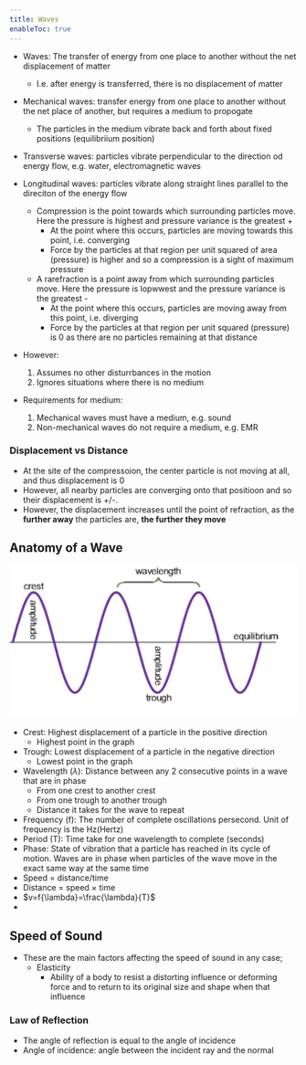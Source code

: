 ```yaml
---
title: Waves
enableToc: true
---
```


- Waves: The transfer of energy from one place to another without the net displacement of matter
	- I.e. after energy is transferred, there is no displacement of matter
- Mechanical waves: transfer energy from one place to another without the net place of another, but requires a medium to propogate
	- The particles in the medium vibrate back and forth about fixed positions (equilibriium position)
- Transverse waves: particles vibrate perpendicular to the direction od energy flow, e.g. water, electromagnetic waves
- Longitudinal waves: particles vibrate along straight lines parallel to the direciton of the energy flow
	- Compression is the point towards which surrounding particles move. Here the pressure is highest and pressure variance is the greatest + 
		- At the point where this occurs, particles are moving towards this point, i.e. converging
		- Force by the particles at that region per unit squared of area (pressure) is higher and so a compression is a sight of maximum pressure
	- A rarefraction is a point away from which surrounding particles move. Here the pressure is lopwwest and the pressure variance is the greatest - 
		- At the point where this occurs, particles are moving away from this point, i.e. diverging
		- Force by the particles at that region per unit squared (pressure) is 0 as there are no particles remaining at that distance

- However:
	1. Assumes no other disturrbances in the motion
	2. Ignores situations where there is no medium
- Requirements for medium:
	1. Mechanical waves must have a medium, e.g. sound
	2. Non-mechanical waves do not require a medium, e.g. EMR

### Displacement vs Distance
- At the site of the compressoion, the center particle is not moving at all, and thus displacement is 0
- However, all nearby particles are converging onto that positioon and so their displacement is +/-. 
- However, the displacement increases until the point of refraction, as the **further away** the particles are, **the further they move**

## Anatomy of a Wave
![](Images/236375072-3709402252.png)
- Crest: Highest displacement of a particle in the positive direction
	- Highest point in the graph
- Trough: Lowest displacement of a particle in the negative direction
	- Lowest point in the graph
- Wavelength ($\lambda$): Distance between any 2 consecutive points in a wave that are in phase
	- From one crest to another crest
	- From one trough to another trough
	- Distance it takes for the wave to repeat
- Frequency (f): The number of complete oscillations persecond. Unit of frequency is the Hz(Hertz)
- Period (T): Time take for one wavelength to complete (seconds)
- Phase: State of vibration that a particle has reached in its cycle of motion. Waves are in phase when particles of the wave move in the exact same way at the same time
- Speed = distance/time
- Distance = speed $\times$ time
- $v=f{\lambda}=\frac{\lambda}{T}$
- 

## Speed of Sound
- These are the main factors affecting the speed of sound in any case;
	- Elasticity
		- Ability of a body to resist a distorting influence or deforming force and to return to its original size and shape when that influence 



### Law of Reflection
- The angle of reflection is equal to the angle of incidence
- Angle of incidence: angle between the incident ray and the normal
